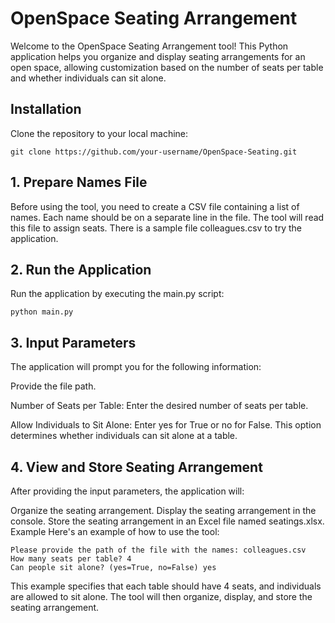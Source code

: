 
# OpenSpace Seating Arrangement

Welcome to the OpenSpace Seating Arrangement tool! This Python application helps you organize and display seating arrangements for an open space, allowing customization based on the number of seats per table and whether individuals can sit alone.

## Installation

Clone the repository to your local machine:

```
git clone https://github.com/your-username/OpenSpace-Seating.git
```
## 1. Prepare Names File

Before using the tool, you need to create a CSV file containing a list of names. Each name should be on a separate line in the file. The tool will read this file to assign seats. There is a sample file colleagues.csv to try the application.

## 2. Run the Application

Run the application by executing the main.py script:

```
python main.py
```
## 3. Input Parameters

The application will prompt you for the following information:

Provide the file path.

Number of Seats per Table: Enter the desired number of seats per table.

Allow Individuals to Sit Alone: Enter yes for True or no for False. This option determines whether individuals can sit alone at a table.

## 4. View and Store Seating Arrangement
After providing the input parameters, the application will:

Organize the seating arrangement.
Display the seating arrangement in the console.
Store the seating arrangement in an Excel file named seatings.xlsx.
Example
Here's an example of how to use the tool:
```
Please provide the path of the file with the names: colleagues.csv
How many seats per table? 4
Can people sit alone? (yes=True, no=False) yes
```
This example specifies that each table should have 4 seats, and individuals are allowed to sit alone. The tool will then organize, display, and store the seating arrangement.
